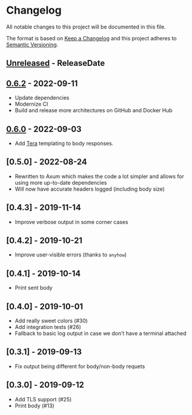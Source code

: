 # Changelog

All notable changes to this project will be documented in this file.

The format is based on [Keep a Changelog](http://keepachangelog.com/)
and this project adheres to [Semantic Versioning](http://semver.org/).

<!-- next-header -->

## [Unreleased] - ReleaseDate

## [0.6.2] - 2022-09-11
- Update dependencies
- Modernize CI
- Build and release more architectures on GitHub and Docker Hub

## [0.6.0] - 2022-09-03
- Add [Tera](https://tera.netlify.app/) templating to body responses.

## [0.5.0] - 2022-08-24

- Rewritten to Axum which makes the code a lot simpler and allows for using more up-to-date
  dependencies
- Will now have accurate headers logged (including body size)

## [0.4.3] - 2019-11-14

- Improve verbose output in some corner cases

## [0.4.2] - 2019-10-21

- Improve user-visible errors (thanks to `anyhow`)

## [0.4.1] - 2019-10-14

- Print sent body

## [0.4.0] - 2019-10-01

- Add really sweet colors (#30)
- Add integration tests (#26)
- Fallback to basic log output in case we don't have a terminal attached

## [0.3.1] - 2019-09-13

- Fix output being different for body/non-body requets

## [0.3.0] - 2019-09-12

- Add TLS support (#25)
- Print body (#13)

<!-- next-url -->
[Unreleased]: https://github.com/svenstaro/dummyhttp/compare/v0.6.2...HEAD
[0.6.2]: https://github.com/svenstaro/dummyhttp/compare/v0.6.0...v0.6.2
[0.6.0]: https://github.com/svenstaro/dummyhttp/compare/0.5.0...v0.6.0
